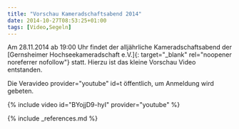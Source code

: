 ```yaml
---
title: "Vorschau Kameradschaftsabend 2014"
date: 2014-10-27T08:53:25+01:00
tags: [Video,Segeln]
---
```

Am 28.11.2014 ab 19:00 Uhr findet der alljährliche Kameradschaftsabend der [Gernsheimer Hochseekameradschaft e.V.]{: target="_blank" rel="noopener noreferrer nofollow"} statt. Hierzu ist das kleine Vorschau Video entstanden.

Die Veravideo provider="youtube" id=t öffentlich, um Anmeldung wird gebeten.

{% include video id="BYojjD9-hyI" provider="youtube" %}


{% include _references.md %}